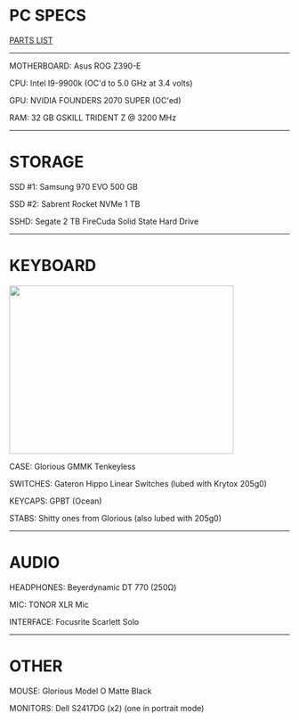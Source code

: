 # PC SPECS

<a href="https://ca.pcpartpicker.com/list/ydmckX">PARTS LIST</a>

---------------------------------------------------------------------------------------------------------------------------------------------------------------------------------

MOTHERBOARD: Asus ROG Z390-E


CPU: Intel I9-9900k (OC'd to 5.0 GHz at 3.4 volts)


GPU: NVIDIA FOUNDERS 2070 SUPER (OC'ed)


RAM: 32 GB GSKILL TRIDENT Z @ 3200 MHz

---------------------------------------------------------------------------------------------------------------------------------------------------------------------------------

# STORAGE

SSD #1: Samsung 970 EVO 500 GB


SSD #2: Sabrent Rocket NVMe 1 TB


SSHD: Segate 2 TB FireCuda Solid State Hard Drive

---------------------------------------------------------------------------------------------------------------------------------------------------------------------------------
# KEYBOARD

<img src="https://github.com/DarkVyprFiles/darkvyprfiles.github.io/blob/main/i/keyboard.jpg?raw=true" width="403.2" height="302.4" />


CASE: Glorious GMMK Tenkeyless


SWITCHES: Gateron Hippo Linear Switches (lubed with Krytox 205g0)


KEYCAPS: GPBT (Ocean)


STABS: Shitty ones from Glorious (also lubed with 205g0)

---------------------------------------------------------------------------------------------------------------------------------------------------------------------------------
# AUDIO

HEADPHONES: Beyerdynamic DT 770 (250Ω)


MIC: TONOR XLR Mic


INTERFACE: Focusrite Scarlett Solo

---------------------------------------------------------------------------------------------------------------------------------------------------------------------------------
# OTHER

MOUSE: Glorious Model O Matte Black


MONITORS: Dell S2417DG (x2) (one in portrait mode)

